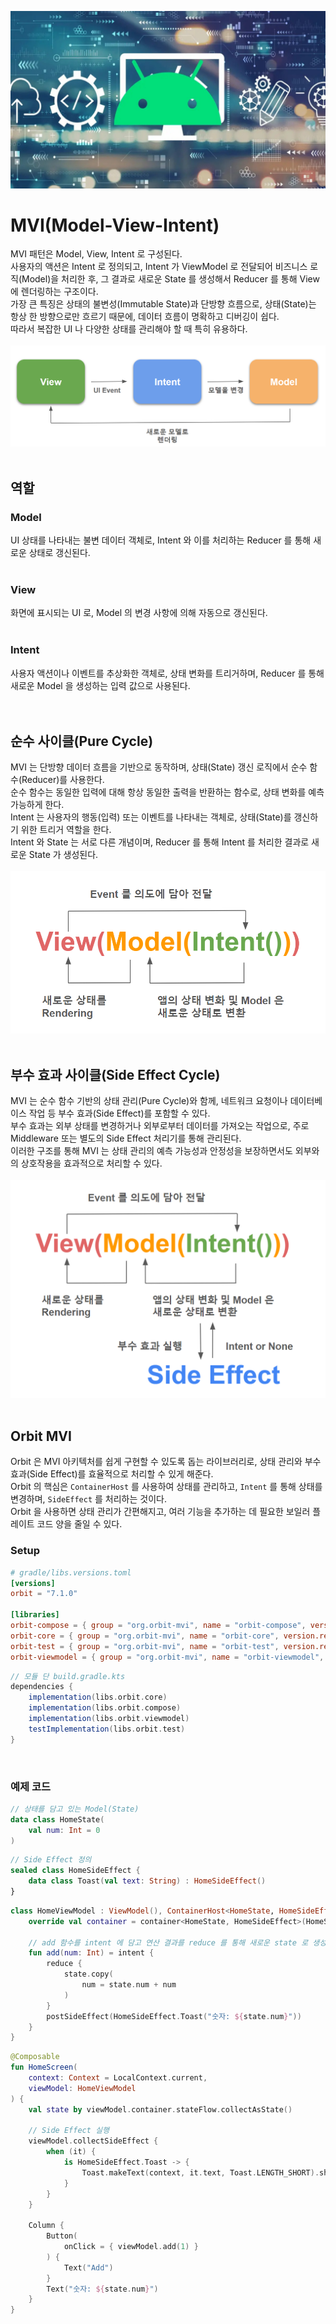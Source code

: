 ![banner](./architecture.png)
# MVI(Model-View-Intent)
MVI 패턴은 Model, View, Intent 로 구성된다.<br/>
사용자의 액션은 Intent 로 정의되고, Intent 가 ViewModel 로 전달되어 비즈니스 로직(Model)을 처리한 후, 그 결과로 새로운 State 를 생성해서 Reducer 를 통해 View 에 렌더링하는 구조이다.<br/>
가장 큰 특징은 상태의 불변성(Immutable State)과 단방향 흐름으로, 상태(State)는 항상 한 방향으로만 흐르기 때문에, 데이터 흐름이 명확하고 디버깅이 쉽다.<br/>
따라서 복잡한 UI 나 다양한 상태를 관리해야 할 때 특히 유용하다.<br/>
<br/>![mvi](./mvi.png)
<br/>
<br/>

## 역할
### Model
UI 상태를 나타내는 불변 데이터 객체로, Intent 와 이를 처리하는 Reducer 를 통해 새로운 상태로 갱신된다.<br/>
<br/>

### View
화면에 표시되는 UI 로, Model 의 변경 사항에 의해 자동으로 갱신된다.<br/>
<br/>

### Intent
사용자 액션이나 이벤트를 추상화한 객체로, 상태 변화를 트리거하며, Reducer 를 통해 새로운 Model 을 생성하는 입력 값으로 사용된다.<br/>
<br/>
<br/>

## 순수 사이클(Pure Cycle)
MVI 는 단방향 데이터 흐름을 기반으로 동작하며, 상태(State) 갱신 로직에서 순수 함수(Reducer)를 사용한다.<br/>
순수 함수는 동일한 입력에 대해 항상 동일한 출력을 반환하는 함수로, 상태 변화를 예측 가능하게 한다.<br/>
Intent 는 사용자의 행동(입력) 또는 이벤트를 나타내는 객체로, 상태(State)를 갱신하기 위한 트리거 역할을 한다.<br/>
Intent 와 State 는 서로 다른 개념이며, Reducer 를 통해 Intent 를 처리한 결과로 새로운 State 가 생성된다.<br/>
<br/>![pure-cycle](./pure-cycle.png)
<br/>
<br/>

## 부수 효과 사이클(Side Effect Cycle)
MVI 는 순수 함수 기반의 상태 관리(Pure Cycle)와 함께, 네트워크 요청이나 데이터베이스 작업 등 부수 효과(Side Effect)를 포함할 수 있다.<br/>
부수 효과는 외부 상태를 변경하거나 외부로부터 데이터를 가져오는 작업으로, 주로 Middleware 또는 별도의 Side Effect 처리기를 통해 관리된다.<br/>
이러한 구조를 통해 MVI 는 상태 관리의 예측 가능성과 안정성을 보장하면서도 외부와의 상호작용을 효과적으로 처리할 수 있다.<br/>
<br/>![side-effect-cycle](./side-effect-cycle.png)
<br/>
<br/>

## Orbit MVI
Orbit 은 MVI 아키텍처를 쉽게 구현할 수 있도록 돕는 라이브러리로, 상태 관리와 부수 효과(Side Effect)를 효율적으로 처리할 수 있게 해준다.<br/>
Orbit 의 핵심은 `ContainerHost` 를 사용하여 상태를 관리하고, `Intent` 를 통해 상태를 변경하며, `SideEffect` 를 처리하는 것이다.<br/>
Orbit 을 사용하면 상태 관리가 간편해지고, 여러 기능을 추가하는 데 필요한 보일러 플레이트 코드 양을 줄일 수 있다.<br/>

### Setup
```toml
# gradle/libs.versions.toml
[versions]
orbit = "7.1.0"

[libraries]
orbit-compose = { group = "org.orbit-mvi", name = "orbit-compose", version.ref = "orbit"}
orbit-core = { group = "org.orbit-mvi", name = "orbit-core", version.ref = "orbit"}
orbit-test = { group = "org.orbit-mvi", name = "orbit-test", version.ref = "orbit"}
orbit-viewmodel = { group = "org.orbit-mvi", name = "orbit-viewmodel", version.ref = "orbit"}
```
```groovy
// 모듈 단 build.gradle.kts
dependencies {
    implementation(libs.orbit.core)
    implementation(libs.orbit.compose)
    implementation(libs.orbit.viewmodel)
    testImplementation(libs.orbit.test)
}
```
<br/>

### 예제 코드
```kotlin
// 상태를 담고 있는 Model(State)
data class HomeState(
    val num: Int = 0
)
```
```kotlin
// Side Effect 정의
sealed class HomeSideEffect {
    data class Toast(val text: String) : HomeSideEffect()
}
```
```kotlin
class HomeViewModel : ViewModel(), ContainerHost<HomeState, HomeSideEffect> {
    override val container = container<HomeState, HomeSideEffect>(HomeState())

    // add 함수를 intent 에 담고 연산 결과를 reduce 를 통해 새로운 state 로 생성
    fun add(num: Int) = intent {
        reduce {
            state.copy(
                num = state.num + num
            )
        }
        postSideEffect(HomeSideEffect.Toast("숫자: ${state.num}"))
    }
}
```
```kotlin
@Composable
fun HomeScreen(
    context: Context = LocalContext.current,
    viewModel: HomeViewModel
) {
    val state by viewModel.container.stateFlow.collectAsState()

    // Side Effect 실행
    viewModel.collectSideEffect {
        when (it) {
            is HomeSideEffect.Toast -> {
                Toast.makeText(context, it.text, Toast.LENGTH_SHORT).show()
            }
        }
    }

    Column {
        Button(
            onClick = { viewModel.add(1) }
        ) {
            Text("Add")
        }
        Text("숫자: ${state.num}")
    }
}
```